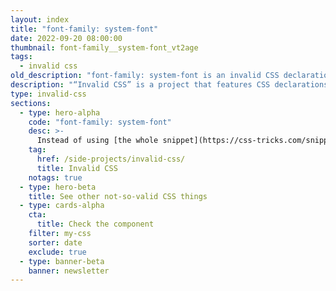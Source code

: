 ```yaml
---
layout: index
title: "font-family: system-font"
date: 2022-09-20 08:00:00
thumbnail: font-family__system-font_vt2age
tags:
  - invalid css
old_description: "font-family: system-font is an invalid CSS declaration I wish existed."
description: "“Invalid CSS” is a project that features CSS declarations that are not valid and non-existing. For example, font-family: system-font."
type: invalid-css
sections:
  - type: hero-alpha
    code: "font-family: system-font"
    desc: >-
      Instead of using [the whole snippet](https://css-tricks.com/snippets/css/system-font-stack/), I wish there was a shorthand that would load system fonts to the browser.
    tag:
      href: /side-projects/invalid-css/
      title: Invalid CSS
    notags: true
  - type: hero-beta
    title: See other not-so-valid CSS things
  - type: cards-alpha
    cta:
      title: Check the component
    filter: my-css
    sorter: date
    exclude: true
  - type: banner-beta
    banner: newsletter
---
```

